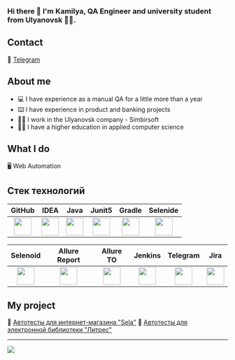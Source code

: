 ### Hi there 👋 I'm Kamilya, QA Engineer and university student from Ulyanovsk :student:. 

## Contact
:iphone: [Telegram](https://t.me/vildanovak)

## About me

- :computer: I have experience as a manual QA for a little more than a year
- :keyboard: I have experience in product and banking projects
- :woman_office_worker: I work in the Ulyanovsk company - Simbirsoft
- :woman_student: I have a higher education in applied computer science

## What I do
:desktop_computer: Web Automation

## Стек технологий

| GitHub | IDEA | Java | Junit5 | Gradle | Selenide |
|:------:|:----:|:----:|:------:|:------:|:--------:|
| <img src="https://starchenkov.pro/qa-guru/img/skills/Github.svg" width="40" height="40"> | <img src="https://starchenkov.pro/qa-guru/img/skills/Intelij_IDEA.svg" width="40" height="40"> | <img src="https://starchenkov.pro/qa-guru/img/skills/Java.svg" width="40" height="40"> | <img src="https://starchenkov.pro/qa-guru/img/skills/JUnit5.svg" width="40" height="40"> | <img src="https://starchenkov.pro/qa-guru/img/skills/Gradle.svg" width="40" height="40"> | <img src="https://starchenkov.pro/qa-guru/img/skills/Selenide.svg" width="40" height="40"> |

| Selenoid | Allure Report | Allure TO | Jenkins | Telegram | Jira |
|:--------:|:-------------:|:---------:|:-------:|:----:|:----:|
| <img src="https://starchenkov.pro/qa-guru/img/skills/Selenoid.svg" width="40" height="40"> | <img src="https://starchenkov.pro/qa-guru/img/skills/Allure_Report.svg" width="40" height="40"> | <img src="https://starchenkov.pro/qa-guru/img/skills/Allure_EE.svg" width="40" height="40"> | <img src="https://starchenkov.pro/qa-guru/img/skills/Jenkins.svg" width="40" height="40"> | <img src="https://starchenkov.pro/qa-guru/img/skills/Telegram.svg" width="40" height="40"> |  <img src="https://starchenkov.pro/qa-guru/img/skills/Jira.svg" width="40" height="40"> |

## My project
:dart: [Автотесты для интернет-магазина "Sela"](https://github.com/vildanovaki/sela-tests)
:dart: [Автотесты для электронной библиотеки "Литрес"](https://github.com/vildanovaki/litres-selenium-tests)

___
<img align="left" src="https://github-readme-stats.vercel.app/api/top-langs?username=vildanovaki&repo=github-readme-stats&show_icons=true&theme=radical" />
<!--
**vildanovaki/vildanovaki** is a ✨ _special_ ✨ repository because its `README.md` (this file) appears on your GitHub profile.

Here are some ideas to get you started:

- 🔭 I’m currently working on ...
- 🌱 I’m currently learning ...
- 👯 I’m looking to collaborate on ...
- 🤔 I’m looking for help with ...
- 💬 Ask me about ...
- 📫 How to reach me: ...
- 😄 Pronouns: ...
- ⚡ Fun fact: ...
-->
